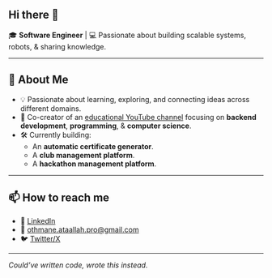 ## Hi there 👋

🎓 **Software Engineer** | 💻 Passionate about building scalable systems, robots, & sharing knowledge.

---

## 🚀 About Me
- 💡 Passionate about learning, exploring, and connecting ideas across different domains.
- 🎥 Co-creator of an [educational YouTube channel](https://youtube.com/@CodiM3ana) focusing on **backend development**, **programming**, & **computer science**.
- 🛠 Currently building:
  - An **automatic certificate generator**.
  - A **club management platform**.
  - A **hackathon management platform**.

---

## 📫 How to reach me
- 💼 [LinkedIn](https://linkedin.com/in/othmane-ataallah)
- 📧 othmane.ataallah.pro@gmail.com
- 🐦 [Twitter/X](https://x.com/OthmaneAtaallah)

---

*Could’ve written code, wrote this instead.*
